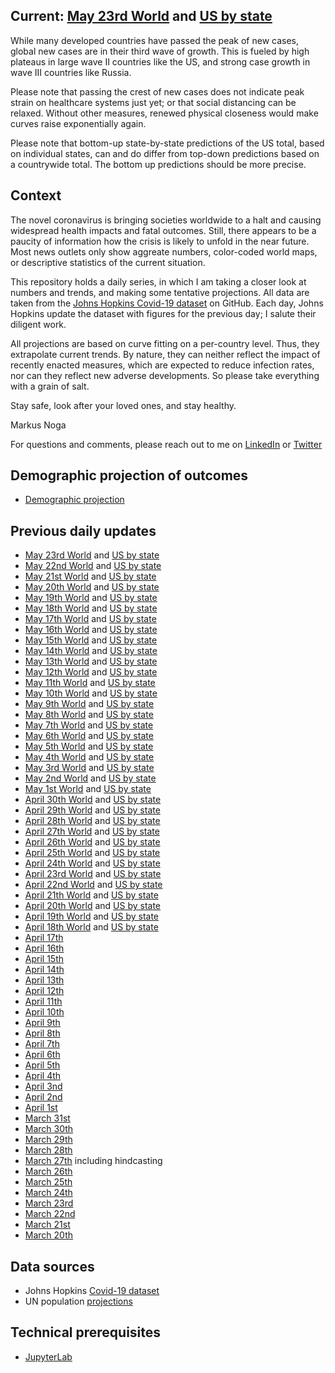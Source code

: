 ## Current: [May 23rd World](html/20200523-covid-model.html) and [US by state](html/20200523-covid-model-US.html)

While many developed countries have passed the peak of new cases, global new cases are in their third wave of growth. This is fueled by high plateaus in large wave II countries like the US, and strong case growth in wave III countries like Russia. 

Please note that passing the crest of new cases does not indicate peak strain on healthcare systems just yet; or that social distancing can be relaxed. Without other measures, renewed physical closeness would make curves raise exponentially again. 

Please note that bottom-up state-by-state predictions of the US total, based on individual states, can and do differ from top-down predictions based on a countrywide total. The bottom up predictions should be more precise. 

## Context

The novel coronavirus is bringing societies worldwide to a halt and causing widespread health impacts and fatal outcomes. Still, there appears to be a paucity of information how the crisis is likely to unfold in the near future. Most news outlets only show aggreate numbers, color-coded world maps, or descriptive statistics of the current situation. 

This repository holds a daily series, in which I am taking a closer look at numbers and trends, and making some tentative projections. All data are taken from the [Johns Hopkins Covid-19 dataset](https://github.com/CSSEGISandData/COVID-19) on GitHub. Each day, Johns Hopkins update the dataset with figures for the previous day; I salute their diligent work. 

All projections are based on curve fitting on a per-country level. Thus, they extrapolate current trends. By nature, they can neither reflect the impact of recently enacted measures, which are expected to reduce infection rates, nor can they reflect new adverse developments. So please take everything with a grain of salt.

Stay safe, look after your loved ones, and stay healthy.

Markus Noga

For questions and comments, please reach out to me on [LinkedIn](https://www.linkedin.com/in/mlnoga/) or [Twitter](https://twitter.com/mlnoga)


## Demographic projection of outcomes

* [Demographic projection](html/CFR-demographic-projection.html)


## Previous daily updates

* [May   23rd World](html/20200523-covid-model.html) and  [US by state](html/20200523-covid-model-US.html)
* [May   22nd World](html/20200522-covid-model.html) and  [US by state](html/20200522-covid-model-US.html)
* [May   21st World](html/20200521-covid-model.html) and  [US by state](html/20200521-covid-model-US.html)
* [May   20th World](html/20200520-covid-model.html) and  [US by state](html/20200520-covid-model-US.html)
* [May   19th World](html/20200519-covid-model.html) and  [US by state](html/20200519-covid-model-US.html)
* [May   18th World](html/20200518-covid-model.html) and  [US by state](html/20200518-covid-model-US.html)
* [May   17th World](html/20200517-covid-model.html) and  [US by state](html/20200517-covid-model-US.html)
* [May   16th World](html/20200516-covid-model.html) and  [US by state](html/20200516-covid-model-US.html)
* [May   15th World](html/20200515-covid-model.html) and  [US by state](html/20200515-covid-model-US.html)
* [May   14th World](html/20200514-covid-model.html) and  [US by state](html/20200514-covid-model-US.html)
* [May   13th World](html/20200513-covid-model.html) and  [US by state](html/20200513-covid-model-US.html)
* [May   12th World](html/20200512-covid-model.html) and  [US by state](html/20200512-covid-model-US.html)
* [May   11th World](html/20200511-covid-model.html) and  [US by state](html/20200511-covid-model-US.html)
* [May   10th World](html/20200510-covid-model.html) and  [US by state](html/20200510-covid-model-US.html)
* [May    9th World](html/20200509-covid-model.html) and  [US by state](html/20200509-covid-model-US.html)
* [May    8th World](html/20200508-covid-model.html) and  [US by state](html/20200508-covid-model-US.html)
* [May    7th World](html/20200507-covid-model.html) and  [US by state](html/20200507-covid-model-US.html)
* [May    6th World](html/20200506-covid-model.html) and  [US by state](html/20200506-covid-model-US.html)
* [May    5th World](html/20200505-covid-model.html) and  [US by state](html/20200505-covid-model-US.html)
* [May    4th World](html/20200504-covid-model.html) and  [US by state](html/20200504-covid-model-US.html)
* [May    3rd World](html/20200503-covid-model.html) and  [US by state](html/20200503-covid-model-US.html)
* [May    2nd World](html/20200502-covid-model.html) and  [US by state](html/20200502-covid-model-US.html)
* [May    1st World](html/20200501-covid-model.html) and  [US by state](html/20200501-covid-model-US.html)
* [April 30th World](html/20200430-covid-model.html) and  [US by state](html/20200430-covid-model-US.html)
* [April 29th World](html/20200429-covid-model.html) and  [US by state](html/20200429-covid-model-US.html)
* [April 28th World](html/20200428-covid-model.html) and  [US by state](html/20200428-covid-model-US.html)
* [April 27th World](html/20200427-covid-model.html) and  [US by state](html/20200427-covid-model-US.html)
* [April 26th World](html/20200426-covid-model.html) and  [US by state](html/20200426-covid-model-US.html)
* [April 25th World](html/20200425-covid-model.html) and  [US by state](html/20200425-covid-model-US.html)
* [April 24th World](html/20200424-covid-model.html) and  [US by state](html/20200424-covid-model-US.html)
* [April 23rd World](html/20200423-covid-model.html) and  [US by state](html/20200423-covid-model-US.html)
* [April 22nd World](html/20200422-covid-model.html) and  [US by state](html/20200422-covid-model-US.html)
* [April 21th World](html/20200421-covid-model.html) and  [US by state](html/20200421-covid-model-US.html)
* [April 20th World](html/20200420-covid-model.html) and  [US by state](html/20200420-covid-model-US.html)
* [April 19th World](html/20200419-covid-model.html) and  [US by state](html/20200419-covid-model-US.html)
* [April 18th World](html/20200418-covid-model.html) and  [US by state](html/20200418-covid-model-US.html)
* [April 17th](html/20200417-covid-model.html)
* [April 16th](html/20200416-covid-model.html)
* [April 15th](html/20200415-covid-model.html)
* [April 14th](html/20200414-covid-model.html)
* [April 13th](html/20200413-covid-model.html)
* [April 12th](html/20200412-covid-model.html)
* [April 11th](html/20200411-covid-model.html)
* [April 10th](html/20200410-covid-model.html)
* [April 9th](html/20200409-covid-model.html)
* [April 8th](html/20200408-covid-model.html)
* [April 7th](html/20200407-covid-model.html)
* [April 6th](html/20200406-covid-model.html)
* [April 5th](html/20200405-covid-model.html)
* [April 4th](html/20200404-covid-model.html)
* [April 3nd](html/20200403-covid-model.html)
* [April 2nd](html/20200402-covid-model.html)
* [April 1st](html/20200401-covid-model.html)
* [March 31st](html/20200331-covid-model.html)
* [March 30th](html/20200330-covid-model.html)
* [March 29th](html/20200329-covid-model.html)
* [March 28th](html/20200328-covid-model.html)
* [March 27th](html/20200327-covid-model.html) including hindcasting
* [March 26th](html/20200326-covid-model.html)
* [March 25th](html/20200325-covid-model.html)
* [March 24th](html/20200324-covid-model.html)
* [March 23rd](html/20200323-covid-model.html)
* [March 22nd](html/20200322-covid-model.html)
* [March 21st](html/20200321-covid-model.html)
* [March 20th](html/20200320-covid-model.html)


## Data sources

* Johns Hopkins [Covid-19 dataset](https://github.com/CSSEGISandData/COVID-19)
* UN population [projections](https://population.un.org/wpp/Download/Standard/Population/)


## Technical prerequisites

* [JupyterLab](https://jupyter.org/)
